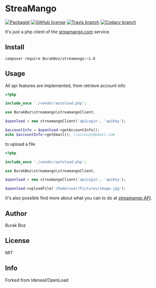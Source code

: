 # StreaMango

[![Packagist](https://img.shields.io/packagist/v/ideneal/openload.svg?style=flat-square)](https://packagist.org/packages/ideneal/openload)
[![GitHub license](https://img.shields.io/badge/license-MIT-blue.svg?style=flat-square)](https://raw.githubusercontent.com/Ideneal/OpenLoad/master/LICENSE)
[![Travis branch](https://img.shields.io/travis/Ideneal/OpenLoad/master.svg?style=flat-square)](https://travis-ci.org/Ideneal/OpenLoad)
[![Codacy branch](https://img.shields.io/codacy/cbb3c5818734481bba83a1ecbf9e0f28/master.svg?style=flat-square)](https://www.codacy.com/app/ideneal-ztl/OpenLoad)

It's just a php client of the [streamango.com](https://streamango.com/) service.

## Install

```
composer require BurakBoz/streamango:~1.0
```

## Usage

All api features are implemented, from retrieve account info

```php
<?php

include_once './vendor/autoload.php';

use BurakBoz\streamango\streamangoClient;

$openload = new streamangoClient('apiLogin', 'apiKey');

$accountInfo = $openload->getAccountInfo();
echo $accountInfo->getEmail(); //account@email.com
```

to upload a file

```php
<?php

include_once './vendor/autoload.php';

use BurakBoz\streamango\streamangoClient;

$openload = new streamangoClient('apiLogin', 'apiKey');

$openload->uploadFile('/home/user/Pictures/image.jpg');
```

It's also possible find more about what you can to do at [streamango API](https://streamango.com/api).

## Author

Burak Boz

## License

MIT

## Info
Forked from Ideneal/OpenLoad 